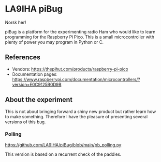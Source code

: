 # LA9IHA piBug
<a ref="https://github.com/LA9IHA/piBug/README.md">Norsk her!</a>

piBug is a platform for the experimenting radio Ham who would like to learn programming for the Raspberry Pi Pico. This is a small microcontroller with plenty of power you may program in Python or C.

## References

- Vendors: https://thepihut.com/products/raspberry-pi-pico
- Documentation pages: https://www.raspberrypi.com/documentation/microcontrollers/?version=E0C9125B0D9B 

## About the experiment
This is not about bringing forward a shiny new product but rather learn how to make something. Therefore I have the pleasure of presenting several versions of this bug.

### Polling
https://github.com/LA9IHA/piBug/blob/main/pb_polling.py

This version is based on a recurrent check of the paddles.

